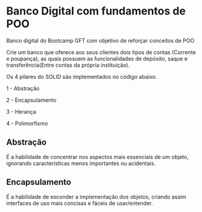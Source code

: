 # Banco Digital com fundamentos de POO
Banco digital do Bootcamp GFT com objetivo de reforçar conceitos de POO

Crie um banco que oferece aos seus clientes dois tipos de contas (Corrente e poupança),
as quais possuem as funcionalidades de depósito, saque e transferência(Entre contas da própria
instituição).

Os 4 pilares do SOLID são implementados no código abaixo.

1 - Abstração

2 - Encapsulamento

3 - Herança

4 - Polimorfismo

## Abstração
É a habilidade de concentrar nos aspectos mais essenciais de um objeto,
ignorando características menos importantes ou acidentais.

## Encapsulamento
É a habilidade de esconder a implementação dos objetos, criando assim interfaces
de uso mais concisas e fáceis de usar/entender.
